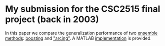 # My submission for the CSC2515 final project (back in 2003)
In this paper we compare the generalization performance of two 
[ensemble methods](https://en.wikipedia.org/wiki/Ensemble_learning): 
[boosting](https://www.face-rec.org/algorithms/Boosting-Ensemble/decision-theoretic_generalization.pdf) 
and ["arcing"](http://web.cs.iastate.edu/~honavar/boost4.pdf). A MATLAB
[implementation](https://github.com/vglazer/csc2515_final_project/tree/master/src) 
is provided.
